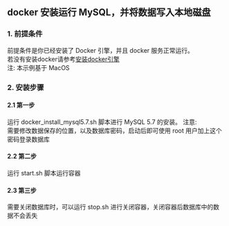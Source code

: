 ## docker 安装运行 MySQL，并将数据写入本地磁盘
### 1. 前提条件
前提条件是你已经安装了 Docker 引擎，并且 docker 服务正常运行。  
若没有安装docker请参考[安装docker引擎](https://blog.csdn.net/dejunyang/)  
注: 本示例基于 MacOS

### 2. 安装步骤
#### 2.1 第一步
运行 docker_install_mysql5.7.sh 脚本进行 MySQL 5.7 的安装。
注意:  
需要修改数据保存的位置，以及数据库密码，启动后即可使用 root 用户加上这个密码登录数据库
#### 2.2 第二步
运行 start.sh 脚本运行容器
#### 2.3 第三步
需要关闭数据库时，可以运行 stop.sh 进行关闭容器，关闭容器后数据库中的数据不会丢失
